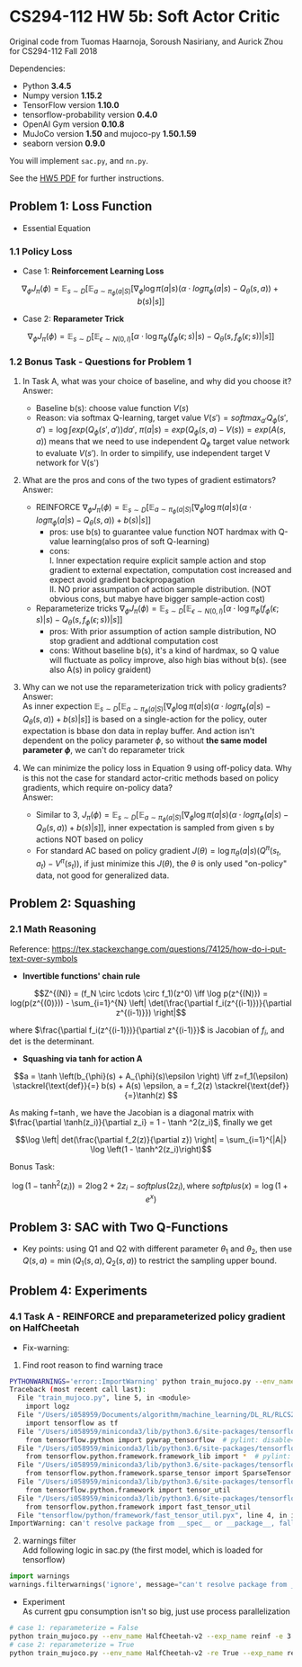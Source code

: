 # CS294-112 HW 5b: Soft Actor Critic
Original code from Tuomas Haarnoja, Soroush Nasiriany, and Aurick Zhou for CS294-112 Fall 2018

Dependencies:
 * Python **3.4.5**
 * Numpy version **1.15.2**
 * TensorFlow version **1.10.0**
 * tensorflow-probability version **0.4.0**
 * OpenAI Gym version **0.10.8**
 * MuJoCo version **1.50** and mujoco-py **1.50.1.59**
 * seaborn version **0.9.0**

You will implement `sac.py`, and `nn.py`.

See the [HW5 PDF](http://rail.eecs.berkeley.edu/deeprlcourse/static/homeworks/hw5b.pdf) for further instructions.

## Problem 1: Loss Function
* Essential Equation

### 1.1 Policy Loss

* Case 1: **Reinforcement Learning Loss**

$$\nabla_{\phi} J_{\pi}(\phi) = \mathop{\mathbb{E}}_{s \sim D} \left[ \mathop{\mathbb{E}}_{a \sim \pi_{\phi}(a|S)} [\nabla_{\phi} \log \pi(a|s) (\alpha \cdot log \pi_{\phi} (a|s) - Q_{\theta}(s, a)) + b(s) | s]  \right]$$

* Case 2: **Reparameter Trick**

$$\nabla_{\phi} J_{\pi}(\phi) = \mathop{\mathbb{E}}_{s \sim D} \left[ \mathop{\mathbb{E}}_{\epsilon \sim N(0, I)} [\alpha \cdot \log \pi_{\phi}(f_{\phi}(\epsilon;s)|s) - Q_{\theta}(s, f_{\phi}(\epsilon; s)) | s] \right]$$

### 1.2 Bonus Task - Questions for Problem 1

1. In Task A, what was your choice of baseline, and why did you choose it?   
   Answer:
    - Baseline b(s): choose value function $V(s)$
    - Reason: via softmax Q-learning, target value $V(s')=softmax_{a'}Q_{\phi}(s',a')=\log \int exp(Q_{\phi}(s',a'))da'$, $\pi(a|s)=exp(Q_{\phi}(s,a)-V(s))=exp(A(s,a))$ means that we need to use independent $Q_{\phi}$ target value network to evaluate $V(s')$. In order to simpilify, use independent target V network for V(s')

2. What are the pros and cons of the two types of gradient estimators?   
   Answer:
    - REINFORCE $\nabla_{\phi} J_{\pi}(\phi) = \mathop{\mathbb{E}}_{s \sim D} \left[ \mathop{\mathbb{E}}_{a \sim \pi_{\phi}(a|S)} [\nabla_{\phi} \log \pi(a|s) (\alpha \cdot log \pi_{\phi} (a|s) - Q_{\theta}(s, a)) + b(s) | s]  \right]$
      * pros: use b(s) to guarantee value function NOT hardmax with Q-value learning(also pros of soft Q-learning)
      * cons:  
        I. Inner expectation require explicit sample action and stop gradient to external expectation, computation cost increased and expect avoid gradient backpropagation  
        II. NO prior assumpation of action sample distribution. (NOT obvious cons, but mabye have bigger sample-action cost)
    - Reparameterize tricks $\nabla_{\phi} J_{\pi}(\phi) = \mathop{\mathbb{E}}_{s \sim D} \left[ \mathop{{}\mathbb{E}}_{\epsilon \sim N(0, I)} [\alpha \cdot \log \pi_{\phi}(f_{\phi}(\epsilon;s)|s) - Q_{\theta}(s, f_{\phi}(\epsilon; s)) | s] \right]$
      * pros: With prior assumption of action sample distribution, NO stop gradient and addtional computation cost
      * cons: Without baseline b(s), it's a kind of hardmax, so Q value will fluctuate as policy improve, also high bias without b(s). (see also A(s) in policy graident)

3. Why can we not use the reparameterization trick with policy gradients?   
   Answer:   
   As inner expection $\mathop{\mathbb{E}}_{s \sim D} \left[ \mathop{\mathbb{E}}_{a \sim \pi_{\phi}(a|S)} [\nabla_{\phi} \log \pi(a|s) (\alpha \cdot log \pi_{\phi} (a|s) - Q_{\theta}(s, a)) + b(s) | s]  \right]$  is based on a single-action for the policy, outer expectation is bbase don data in replay buffer. And action isn't dependent on the policy parameter $\phi$, so without **the same model parameter $\phi$**, we can't do reparameter trick

4. We can minimize the policy loss in Equation 9 using oﬀ-policy data. Why is this not the case for standard actor-critic methods based on policy gradients, which require on-policy data?   
   Answer:  
    - Similar to 3, $J_{\pi}(\phi) = \mathop{\mathbb{E}}_{s \sim D} \left[ \mathop{\mathbb{E}}_{a \sim \pi_{\phi}(a|S)} [\nabla_{\phi} \log \pi(a|s) (\alpha \cdot log \pi_{\phi} (a|s) - Q_{\theta}(s, a)) + b(s) | s]  \right]$, inner expectation is sampled from given s by actions NOT based on policy
    - For standard AC based on policy gradient $J(\theta)=\log \pi_{\theta}(a|s)(Q^{\pi}(s_t, a_t) - V^{\pi}(s_t))$, if just minimize this $J(\theta)$, the $\theta$ is only used "on-policy" data, not good for generalized data.

## Problem 2: Squashing

### 2.1 Math Reasoning  
Reference: https://tex.stackexchange.com/questions/74125/how-do-i-put-text-over-symbols

* **Invertible functions' chain rule**

$$Z^{(N)} = (f_N \circ \cdots \circ f_1)(z^0) \iff \log p(z^{(N)}) = log(p(z^{(0)})) - \sum_{i=1}^{N} \left| \det(\frac{\partial f_i(z^{(i-1)})}{\partial z^{(i-1)}}) \right|$$

where $\frac{\partial f_i(z^{(i-1)})}{\partial z^{(i-1)}}$ is Jacobian of $f_i$, and $\det$ is the determinant.

* **Squashing via tanh for action A**

<!--
$$ a = \tanh \left(b_{\phi}(s) + A_{\phi}(s)\epsilon \right) \iff z=f_1(\epsilon) \triangleq b(s) + A(s) \epsilon, a = f_2(z) \triangleq \tanh(z) $$

or 

$$ a = \tanh \left(b_{\phi}(s) + A_{\phi}(s)\epsilon \right) \iff z=f_1(\epsilon) \equiv b(s) + A(s) \epsilon, a = f_2(z) \equiv \tanh(z) $$

or 
-->

$$a = \tanh \left(b_{\phi}(s) + A_{\phi}(s)\epsilon \right) \iff z=f_1(\epsilon) \stackrel{\text{def}}{=} b(s) + A(s) \epsilon, a = f_2(z) \stackrel{\text{def}}{=}\tanh(z) $$

As making f=$\tanh$, we have the Jacobian is a diagonal matrix with $\frac{\partial \tanh(z_i)}{\partial z_i} = 1 - \tanh ^2(z_i)$, finally we get

$$\log \left|  det(\frac{\partial f_2(z)}{\partial z}) \right| = \sum_{i=1}^{|A|} \log \left(1 - \tanh^2(z_i)\right)$$

Bonus Task:

$$\log \left(1 - \tanh^2(z_i)\right) = 2 \log 2 + 2 z_i - softplus(2z_i), \text{where } softplus(x) = \log(1+e^x)$$

## Problem 3: SAC with Two Q-Functions

* Key points: using Q1 and Q2 with different parameter $\theta_1$ and $\theta_2$, then use $Q(s,a)=\min(Q_1(s,a), Q_2(s,a))$ to restrict the sampling upper bound.

## Problem 4: Experiments

### 4.1 Task A - REINFORCE and preparameterized policy gradient on HalfCheetah
* Fix-warning:   
1. Find root reason to find warning trace   
```bash
PYTHONWARNINGS='error::ImportWarning' python train_mujoco.py --env_name HalfCheetah-v2 --exp_name reinf -e 3
Traceback (most recent call last):
  File "train_mujoco.py", line 5, in <module>
    import logz
  File "/Users/i058959/Documents/algorithm/machine_learning/DL_RL/RLCS294_by_ucberkeley/homework/RLBerkelyFa2018/hw5/sac/logz.py", line 20, in <module>
    import tensorflow as tf
  File "/Users/i058959/miniconda3/lib/python3.6/site-packages/tensorflow/__init__.py", line 22, in <module>
    from tensorflow.python import pywrap_tensorflow  # pylint: disable=unused-import
  File "/Users/i058959/miniconda3/lib/python3.6/site-packages/tensorflow/python/__init__.py", line 63, in <module>
    from tensorflow.python.framework.framework_lib import *  # pylint: disable=redefined-builtin
  File "/Users/i058959/miniconda3/lib/python3.6/site-packages/tensorflow/python/framework/framework_lib.py", line 30, in <module>
    from tensorflow.python.framework.sparse_tensor import SparseTensor
  File "/Users/i058959/miniconda3/lib/python3.6/site-packages/tensorflow/python/framework/sparse_tensor.py", line 26, in <module>
    from tensorflow.python.framework import tensor_util
  File "/Users/i058959/miniconda3/lib/python3.6/site-packages/tensorflow/python/framework/tensor_util.py", line 32, in <module>
    from tensorflow.python.framework import fast_tensor_util
  File "tensorflow/python/framework/fast_tensor_util.pyx", line 4, in init tensorflow.python.framework.fast_tensor_util
ImportWarning: can't resolve package from __spec__ or __package__, falling back on __name__ and __path__
```
2. warnings filter   
Add following logic in sac.py (the first model, which is loaded for tensorflow)
```python
import warnings
warnings.filterwarnings('ignore', message="can't resolve package from __spec__ or __package__, falling back on __name__ and __path__", category=ImportWarning, lineno=219)
```

* Experiment  
As current gpu consumption isn't so big, just use process parallelization
```bash
# case 1: reparameterize = False
python train_mujoco.py --env_name HalfCheetah-v2 --exp_name reinf -e 3 -p True
# case 2: reparameterize = True
python train_mujoco.py --env_name HalfCheetah-v2 -re True --exp_name reparam -e 3 -p True
```
